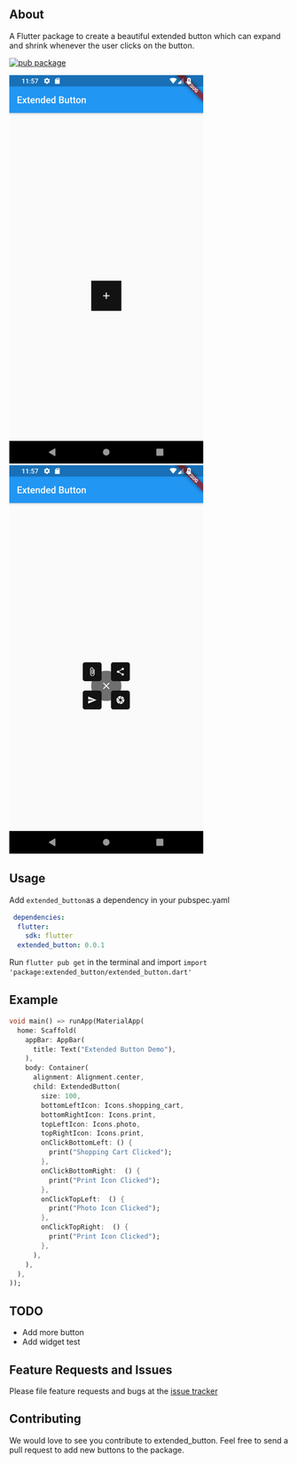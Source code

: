 ## About
A Flutter package to create a beautiful extended button which can expand and shrink whenever the user clicks on the button. 

[![pub package](https://img.shields.io/pub/v/extended_button.svg)](https://pub.dev/packages/extended_button)

<img src="extended_closed.png" width=350>&nbsp;&nbsp;&nbsp;&nbsp;&nbsp;&nbsp;&nbsp;&nbsp;&nbsp;&nbsp;&nbsp;&nbsp;&nbsp;&nbsp;&nbsp;<img src="extended_open.png" width=350>

## Usage

Add `extended_button`as a dependency in your pubspec.yaml
```YAML
 dependencies:
  flutter:
    sdk: flutter
  extended_button: 0.0.1
```
Run `flutter pub get` in the terminal and import `import 'package:extended_button/extended_button.dart'`

## Example

```dart
void main() => runApp(MaterialApp(
  home: Scaffold(
    appBar: AppBar(
      title: Text("Extended Button Demo"),
    ),
    body: Container(
      alignment: Alignment.center,
      child: ExtendedButton(
        size: 100,
        bottomLeftIcon: Icons.shopping_cart,
        bottomRightIcon: Icons.print,
        topLeftIcon: Icons.photo,
        topRightIcon: Icons.print,
        onClickBottomLeft: () {
          print("Shopping Cart Clicked");
        },
        onClickBottomRight:  () {
          print("Print Icon Clicked");
        },
        onClickTopLeft:  () {
          print("Photo Icon Clicked");
        },
        onClickTopRight:  () {
          print("Print Icon Clicked");
        },
      ),
    ),
  ),
));

```

## TODO
- Add more button
- Add widget test

## Feature Requests and Issues
Please file feature requests and bugs at the [issue tracker](https://github.com/AyushBherwani1998/extended_button/issues)

## Contributing
We would love to see you contribute to extended_button. Feel free to send a pull request to add new buttons to the package.
